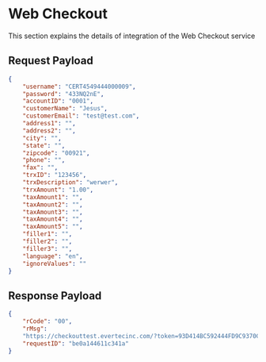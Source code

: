 # Web Checkout

This section explains the details of integration of the Web Checkout service

## Request Payload

``` JSON
{
	"username": "CERT4549444000009",
	"password": "433NQ2nE",
	"accountID": "0001",
	"customerName": "Jesus",
	"customerEmail": "test@test.com",
	"address1": "",
	"address2": "",
	"city": "",
	"state": "",
	"zipcode": "00921",
	"phone": "",
	"fax": "",
	"trxID": "123456",
	"trxDescription": "werwer",
	"trxAmount": "1.00",
	"taxAmount1": "",
	"taxAmount2": "",
	"taxAmount3": "",
	"taxAmount4": "",
	"taxAmount5": "",
	"filler1": "",
	"filler2": "",
	"filler3": "",
	"language": "en",
	"ignoreValues": ""
}

```

## Response Payload

``` JSON
{
	"rCode": "00",
	"rMsg":
	"https://checkouttest.evertecinc.com/?token=93D414BC592444FD9C9370C89CAF753793D414BC592444FD9C9370C89CAF753708122019&lang=en",
    "requestID": "be0a144611c341a"
}

```